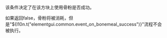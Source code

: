 该条件决定了在该方块上使用骨粉是否成功。

如果返回false，骨粉将被消耗，但是"${l10n.t("elementgui.common.event_on_bonemeal_success")}"流程不会被执行。